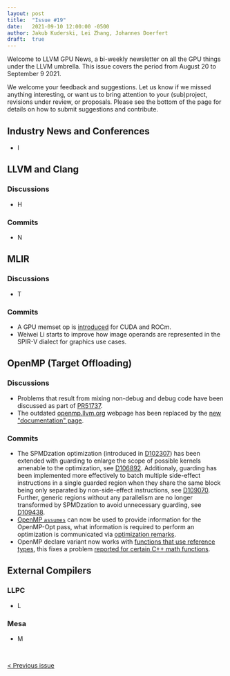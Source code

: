 ```yaml
---
layout: post
title:  "Issue #19"
date:   2021-09-10 12:00:00 -0500
author: Jakub Kuderski, Lei Zhang, Johannes Doerfert
draft:  true
---
```


Welcome to LLVM GPU News, a bi-weekly newsletter on all the GPU things under the LLVM umbrella.
This issue covers the period from August 20 to September 9 2021.

We welcome your feedback and suggestions. Let us know if we missed anything interesting, or want us to bring attention to your (sub)project, revisions under review, or proposals. Please see the bottom of the page for details on how to submit suggestions and contribute.


## Industry News and Conferences

*  I


##  LLVM and Clang

### Discussions

*  H

### Commits

*  N


## MLIR

### Discussions

*  T

### Commits

* A GPU memset op is [introduced](https://reviews.llvm.org/D107548) for CUDA and ROCm.
*  Weiwei Li starts to improve how image operands are represented in the SPIR-V dialect for graphics use cases.


## OpenMP (Target Offloading)

### Discussions

* Problems that result from mixing non-debug and debug code have been discussed as part of [PR51737](https://bugs.llvm.org/show_bug.cgi?id=51737).
* The outdated [openmp.llvm.org](https://openmp.llvm.org) webpage has been replaced by the [new "documentation" page](https://openmp.llvm.org/docs).

### Commits

*  The SPMDzation optimization (introduced in [D102307](https://reviews.llvm.org/D102307)) has been extended with guarding to enlarge the scope of possible kernels amenable to the optimization, see [D106892](https://reviews.llvm.org/D106892). Additionaly, guarding has been implemented more effectively to batch multiple side-effect instructions in a single guarded region when they share the same block being only separated by non-side-effect instructions, see [D109070](https://reviews.llvm.org/D109070). Further, generic regions without any parallelism are no longer transformed by SPMDzation to avoid unnecessary guarding, see [D109438](https://reviews.llvm.org/D109438).
*  [OpenMP `assumes`](https://reviews.llvm.org/D105937) can now be used to provide information for the OpenMP-Opt pass, what information is required to perform an optimization is communicated via [optimization remarks](https://openmp.llvm.org/docs/remarks/OptimizationRemarks.html).
*  OpenMP declare variant now works with [functions that use reference types](https://reviews.llvm.org/D108774), this fixes a problem [reported for certain C++ math functions](https://lists.llvm.org/pipermail/openmp-dev/2021-August/004094.html).


## External Compilers

### LLPC

*  L

### Mesa

*  M

<br/>
<p style="text-align:left;">
    <a href="{% post_url 2021-08-20-issue-18 %}"> < Previous issue</a>
    <span style="float:right;">
        <!--<a href="{% post_url 2021-09-10-issue-19 %}"> Next issue > </a>-->
    </span>
</p>
